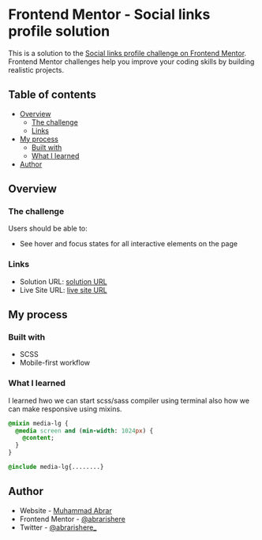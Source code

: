 # Frontend Mentor - Social links profile solution

This is a solution to the [Social links profile challenge on Frontend Mentor](https://www.frontendmentor.io/challenges/social-links-profile-UG32l9m6dQ). Frontend Mentor challenges help you improve your coding skills by building realistic projects. 

## Table of contents

- [Overview](#overview)
  - [The challenge](#the-challenge)
  - [Links](#links)
- [My process](#my-process)
  - [Built with](#built-with)
  - [What I learned](#what-i-learned)
- [Author](#author)


## Overview

### The challenge

Users should be able to:

- See hover and focus states for all interactive elements on the page


### Links

- Solution URL: [ solution URL ](https://github.com/abrarishere/profileLinksWeb)
- Live Site URL: [ live site URL ](https://abrarishere.github.io/profileLinksWeb/)

## My process

### Built with

- SCSS
- Mobile-first workflow

### What I learned
I learned hwo we can start scss/sass compiler using terminal also how we can make responsive using mixins.
```sass
@mixin media-lg {
  @media screen and (min-width: 1024px) {
    @content;
  }
}
```
```sass
@include media-lg{........}
```


## Author

- Website - [Muhammad Abrar](https://abrarishere.me)
- Frontend Mentor - [@abrarishere](https://www.frontendmentor.io/profile/abrarishere)
- Twitter - [@abrarishere_](https://www.twitter.com/abrarishere_)
